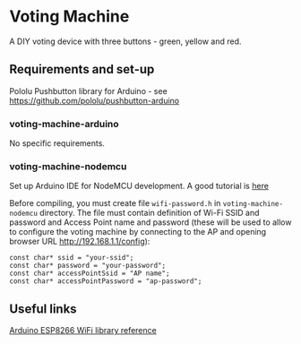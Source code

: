 # Voting Machine

A DIY voting device with three buttons - green, yellow and red.


## Requirements and set-up

Pololu Pushbutton library for Arduino - see https://github.com/pololu/pushbutton-arduino

### voting-machine-arduino

No specific requirements.

### voting-machine-nodemcu

Set up Arduino IDE for NodeMCU development. A good tutorial is [here](http://henrysbench.capnfatz.com/henrys-bench/arduino-projects-tips-and-more/arduino-esp8266-lolin-nodemcu-getting-started/)

Before compiling, you must create file `wifi-password.h` in `voting-machine-nodemcu` directory.
The file must contain definition of Wi-Fi SSID and password and Access Point name and password (these will
be used to allow to configure the voting machine by connecting to the AP and opening browser URL http://192.168.1.1/config):
```
const char* ssid = "your-ssid";
const char* password = "your-password";
const char* accessPointSsid = "AP name";
const char* accessPointPassword = "ap-password";
```


## Useful links

[Arduino ESP8266 WiFi library reference](https://github.com/esp8266/Arduino/tree/master/doc/esp8266wifi)